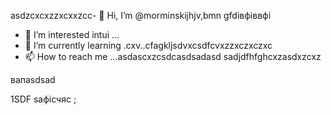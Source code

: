 asdzcxcxzzxcxxzcc- 👋 Hi, I’m @morminskijhjv,bmn gfdівфіввфі
- 👀 I’m interested intui ...
- 🌱 I’m currently learning .cxv..cfagkljsdvxcsdfcvxzzxczxczxc
- 📫 How to reach me ...asdascxzcsdcasdsadasd
sadjdfhfghcxzasdxzcxz
<!---vxcasdfasdfkhjbasddgfhdgfh
morminskij/morminskij is a ✨ specialxsa ✨ gbfrepository becaughjfhsecaitsx `README.mdіфвіфвфівіф` (this file) appears on your GitHub profile.
You can click the Preview link to take a look at your changes.смиfdgvcxcx
--->вапasdsad
1SDF
saфісчяс
;
